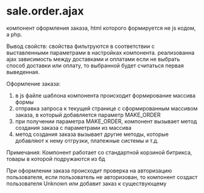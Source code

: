 # sale.order.ajax

компонент оформления заказа, html которого формируется не js кодом, а php.

Вывод свойств:
свойства фильтруются в соответствии с выставленными параметрами в настройках компонента.
реализованна ajax зависимость между доставками и оплатами
если не выбрать способ доставки или оплату, то выбранной будет считаться первая выведенная.

Оформление заказа:
1. в js файле шаблона компонента происходит формирование массива формы
2. отправка запроса к текущей странице с сформированным массивом заказа, в который добавляется параметр MAKE_ORDER
3. при получении параметра MAKE_ORDER, компонент вызывает метод создания заказа с параметрами из массива
4. метод создания заказа вызывает другие методы, которые добавляют к нему отгрузки, платежные системы и т.д.

Примечания:
Компонент работает со стандартной корзиной битрикса, товары в которой подружаются из бд

При оформлении заказа происходит проверка на авторизацию пользователя, если пользователь не авторизован,
то компонент создаст пользователя Unknown или добавит заказ к существующему

